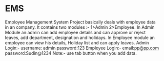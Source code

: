 # EMS
Employee Management System
Project basically deals with employee data in an company.
It contains two modules :- 1>Admin  2>Employee.
In Admin Module an admin can add employee details and can approve or reject leaves, add department, designation and holidays.
In Employee module an employee can view his details, Holiday list and can apply leaves.
Admin Login:- username: admin password:123
Employee Login:- email:pp@pp.com  password:Sudin@1234
Note:- use tab button when you add data.
